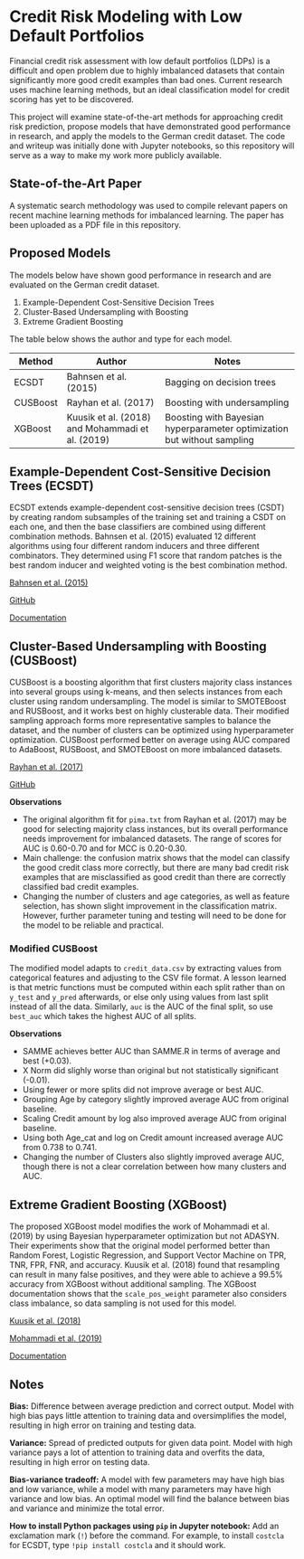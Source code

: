 # Credit Risk Modeling with Low Default Portfolios
Financial credit risk assessment with low default portfolios (LDPs) is a difficult and open problem due to highly imbalanced datasets that contain significantly more good credit examples than bad ones. Current research uses machine learning methods, but an ideal classification model for credit scoring has yet to be discovered.

This project will examine state-of-the-art methods for approaching credit risk prediction, propose models that have demonstrated good performance in research, and apply the models to the German credit dataset. The code and writeup was initially done with Jupyter notebooks, so this repository will serve as a way to make my work more publicly available.


## State-of-the-Art Paper
A systematic search methodology was used to compile relevant papers on recent machine learning methods for imbalanced learning. The paper has been uploaded as a PDF file in this repository.


## Proposed Models
The models below have shown good performance in research and are evaluated on the German credit dataset.
1. Example-Dependent Cost-Sensitive Decision Trees
2. Cluster-Based Undersampling with Boosting
3. Extreme Gradient Boosting

The table below shows the author and type for each model.

| Method   | Author                                           | Notes                                                                   |
| -------- | ------------------------------------------------ | ----------------------------------------------------------------------- |
| ECSDT    | Bahnsen et al. (2015)                            | Bagging on decision trees                                               |
| CUSBoost | Rayhan et al. (2017)                             | Boosting with undersampling                                             |
| XGBoost  | Kuusik et al. (2018) and Mohammadi et al. (2019) | Boosting with Bayesian hyperparameter optimization but without sampling |


## Example-Dependent Cost-Sensitive Decision Trees (ECSDT)
ECSDT extends example-dependent cost-sensitive decision trees (CSDT) by creating random subsamples of the training set and training a CSDT on each one, and then the base classifiers are combined using different combination methods. Bahnsen et al. (2015) evaluated 12 different algorithms using four different random inducers and three different combinators. They determined using F1 score that random patches is the best random inducer and weighted voting is the best combination method.

[Bahnsen et al. (2015)](https://arxiv.org/pdf/1505.04637.pdf)

[GitHub](https://github.com/albahnsen/CostSensitiveClassification)

[Documentation](http://albahnsen.github.io/CostSensitiveClassification/)


## Cluster-Based Undersampling with Boosting (CUSBoost)
CUSBoost is a boosting algorithm that first clusters majority class instances into several groups using k-means, and then selects instances from each cluster using random undersampling. The model is similar to SMOTEBoost and RUSBoost, and it works best on highly clusterable data. Their modified sampling approach forms more representative samples to balance the dataset, and the number of clusters can be optimized using hyperparameter optimization. CUSBoost performed better on average using AUC compared to AdaBoost, RUSBoost, and SMOTEBoost on more imbalanced datasets.

[Rayhan et al. (2017)](https://arxiv.org/pdf/1712.04356.pdf)

[GitHub](https://github.com/farshidrayhanuiu/CUSBoost)

**Observations**

* The original algorithm fit for `pima.txt` from Rayhan et al. (2017) may be good for selecting majority class instances, but its overall performance needs improvement for imbalanced datasets. The range of scores for AUC is 0.60-0.70 and for MCC is 0.20-0.30.
* Main challenge: the confusion matrix shows that the model can classify the good credit class more correctly, but there are many bad credit risk examples that are misclassified as good credit than there are correctly classified bad credit examples.
* Changing the number of clusters and age categories, as well as feature selection, has shown slight improvement in the classification matrix. However, further parameter tuning and testing will need to be done for the model to be reliable and practical.

### Modified CUSBoost
The modified model adapts to `credit_data.csv` by extracting values from categorical features and adjusting to the CSV file format. A lesson learned is that metric functions must be computed within each split rather than on `y_test` and `y_pred` afterwards, or else only using values from last split instead of all the data. Similarly, `auc` is the AUC of the final split, so use `best_auc` which takes the highest AUC of all splits.

**Observations**

* SAMME achieves better AUC than SAMME.R in terms of average and best (+0.03).
* X Norm did slighly worse than original but not statistically significant (-0.01).
* Using fewer or more splits did not improve average or best AUC.
* Grouping Age by category slightly improved average AUC from original baseline.
* Scaling Credit amount by log also improved average AUC from original baseline.
* Using both Age_cat and log on Credit amount increased average AUC from 0.738 to 0.741.
* Changing the number of Clusters also slightly improved average AUC, though there is not a clear correlation between how many clusters and AUC.


## Extreme Gradient Boosting (XGBoost)
The proposed XGBoost model modifies the work of Mohammadi et al. (2019) by using Bayesian hyperparameter optimization but not ADASYN. Their experiments show that the original model performed better than Random Forest, Logistic Regression, and Support Vector Machine on TPR, TNR, FPR, FNR, and accuracy. Kuusik et al. (2018) found that resampling can result in many false positives, and they were able to achieve a 99.5% accuracy from XGBoost without additional sampling. The XGBoost documentation shows that the `scale_pos_weight` parameter also considers class imbalance, so data sampling is not used for this model.

[Kuusik et al. (2018)](https://www.researchgate.net/publication/325174759_Business_Credit_Scoring_of_Estonian_Organizations)

[Mohammadi et al. (2019)](https://www.researchgate.net/publication/331977568_Exploring_the_impact_of_foot-by-foot_track_geometry_on_the_occurrence_of_rail_defects)

[Documentation](https://xgboost.readthedocs.io/en/latest/)


## Notes
**Bias:** Difference between average prediction and correct output. Model with high bias pays little attention to training data and oversimplifies the model, resulting in high error on training and testing data.

**Variance:** Spread of predicted outputs for given data point. Model with high variance pays a lot of attention to training data and overfits the data, resulting in high error on testing data.

**Bias-variance tradeoff:** A model with few parameters may have high bias and low variance, while a model with many parameters may have high variance and low bias. An optimal model will find the balance between bias and variance and minimize the total error.

**How to install Python packages using `pip` in Jupyter notebook:** Add an exclamation mark (`!`) before the command. For example, to install `costcla` for ECSDT, type `!pip install costcla` and it should work.
